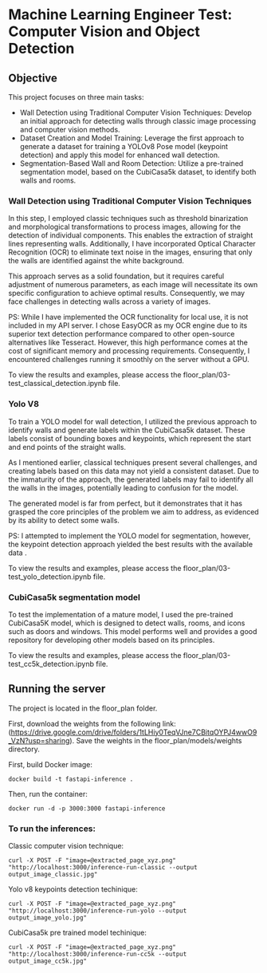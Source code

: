 # Machine Learning Engineer Test: Computer Vision and Object Detection

## Objective
This project focuses on three main tasks:
* Wall Detection using Traditional Computer Vision Techniques: Develop an initial approach for detecting walls through classic image processing and computer vision methods.
* Dataset Creation and Model Training: Leverage the first approach to generate a dataset for training a YOLOv8 Pose model (keypoint detection) and apply this model for enhanced wall detection.
* Segmentation-Based Wall and Room Detection: Utilize a pre-trained segmentation model, based on the CubiCasa5k dataset, to identify both walls and rooms.

### Wall Detection using Traditional Computer Vision Techniques

In this step, I employed classic techniques such as threshold binarization and morphological transformations to process images, allowing for the detection of individual components. This enables the extraction of straight lines representing walls. Additionally, I have incorporated Optical Character Recognition (OCR) to eliminate text noise in the images, ensuring that only the walls are identified against the white background.

This approach serves as a solid foundation, but it requires careful adjustment of numerous parameters, as each image will necessitate its own specific configuration to achieve optimal results. Consequently, we may face challenges in detecting walls across a variety of images.

PS: While I have implemented the OCR functionality for local use, it is not included in my API server. I chose EasyOCR as my OCR engine due to its superior text detection performance compared to other open-source alternatives like Tesseract. However, this high performance comes at the cost of significant memory and processing requirements. Consequently, I encountered challenges running it smoothly on the server without a GPU.

To view the results and examples, please access the floor_plan/03-test_classical_detection.ipynb file.

### Yolo V8

To train a YOLO model for wall detection, I utilized the previous approach to identify walls and generate labels within the CubiCasa5k dataset. These labels consist of bounding boxes and keypoints, which represent the start and end points of the straight walls.

As I mentioned earlier, classical techniques present several challenges, and creating labels based on this data may not yield a consistent dataset. Due to the immaturity of the approach, the generated labels may fail to identify all the walls in the images, potentially leading to confusion for the model.

The generated model is far from perfect, but it demonstrates that it has grasped the core principles of the problem we aim to address, as evidenced by its ability to detect some walls.

PS: I attempted to implement the YOLO model for segmentation, however, the keypoint detection approach yielded the best results with the available data .

To view the results and examples, please access the floor_plan/03-test_yolo_detection.ipynb file.

### CubiCasa5k segmentation model

To test the implementation of a mature model, I used the pre-trained CubiCasa5K model, which is designed to detect walls, rooms, and icons such as doors and windows. This model performs well and provides a good repository for developing other models based on its principles.

To view the results and examples, please access the floor_plan/03-test_cc5k_detection.ipynb file.

## Running the server

The project is located in the floor_plan folder.

First, download the weights from the following link: (https://drive.google.com/drive/folders/1tLHiy0TeqVJne7CBitqOYPJ4wwO9_VzN?usp=sharing). Save the weights in the floor_plan/models/weights directory.

First, build Docker image:
```
docker build -t fastapi-inference .
```

Then, run the container:
```
docker run -d -p 3000:3000 fastapi-inference
```

### To run the inferences:

Classic computer vision technique:
```
curl -X POST -F "image=@extracted_page_xyz.png" "http://localhost:3000/inference-run-classic --output output_image_classic.jpg"
```

Yolo v8 keypoints detection techinique:
```
curl -X POST -F "image=@extracted_page_xyz.png" "http://localhost:3000/inference-run-yolo --output output_image_yolo.jpg"
```

CubiCasa5k pre trained model techinique:
```
curl -X POST -F "image=@extracted_page_xyz.png" "http://localhost:3000/inference-run-cc5k --output output_image_cc5k.jpg"
```
